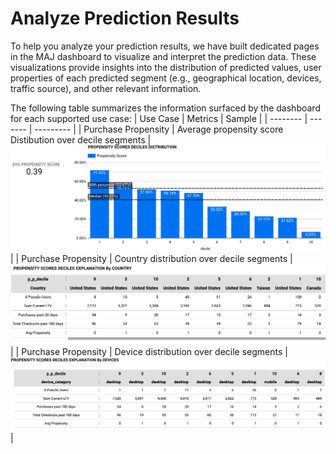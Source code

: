 # Analyze Prediction Results
To help you analyze your prediction results, we have built dedicated pages in the MAJ dashboard to visualize and interpret the prediction data. These visualizations provide insights into the distribution of predicted values, user properties of each predicted segment (e.g., geographical location, devices, traffic source), and other relevant information.

The following table summarizes the information surfaced by the dashboard for each supported use case:
| Use Case | Metrics	| Sample |
| -------- | ------- | --------- |
| Purchase Propensity | Average propensity score<br>Distibution over decile segments |	![alt text](images/propensity_distribution.png) |
| Purchase Propensity | Country distribution over decile segments |	![alt text](images/propensity_country.png) |
| Purchase Propensity | Device distribution over decile segments | ![alt text](images/propensity_device.png) |
